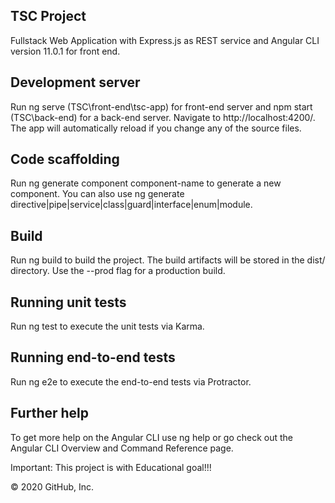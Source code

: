 
## TSC Project
Fullstack Web Application with Express.js as REST service and Angular CLI version 11.0.1 for front end.

## Development server
Run ng serve (TSC\front-end\tsc-app) for front-end server and npm start (TSC\back-end) for a back-end server. Navigate to http://localhost:4200/. The app will automatically reload if you change any of the source files.

## Code scaffolding
Run ng generate component component-name to generate a new component. You can also use ng generate directive|pipe|service|class|guard|interface|enum|module.

## Build
Run ng build to build the project. The build artifacts will be stored in the dist/ directory. Use the --prod flag for a production build.

## Running unit tests
Run ng test to execute the unit tests via Karma.

## Running end-to-end tests
Run ng e2e to execute the end-to-end tests via Protractor.

## Further help
To get more help on the Angular CLI use ng help or go check out the Angular CLI Overview and Command Reference page.

Important: This project is with Educational goal!!!

© 2020 GitHub, Inc.

